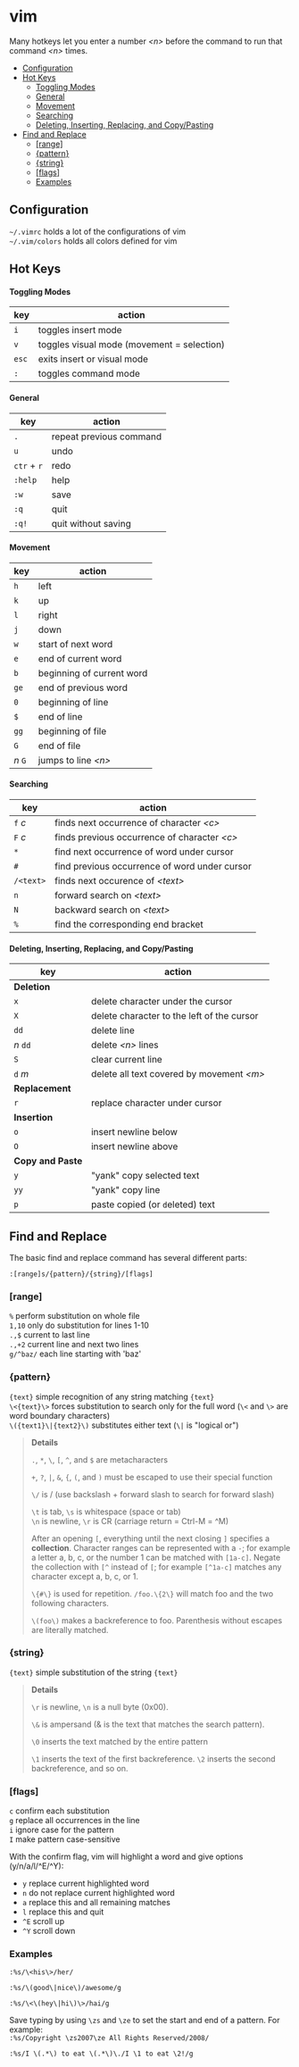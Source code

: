 # vim

Many hotkeys let you enter a number _&lt;n&gt;_ before the command to run that command _&lt;n&gt;_ times.

* [Configuration](reference_vim.md#configuration)
* [Hot Keys](reference_vim.md#hot-keys)
  * [Toggling Modes](reference_vim.md#toggling-modes)
  * [General](reference_vim.md#general)
  * [Movement](reference_vim.md#movement)
  * [Searching](reference_vim.md#searching)
  * [Deleting, Inserting, Replacing, and Copy/Pasting](reference_vim.md#deleting-inserting-replacing-and-copypasting)
* [Find and Replace](reference_vim.md#find-and-replace)
  * [\[range\]](reference_vim.md#range)
  * [{pattern}](reference_vim.md#pattern)
  * [{string}](reference_vim.md#string)
  * [\[flags\]](reference_vim.md#flags)
  * [Examples](reference_vim.md#examples)

## Configuration
`~/.vimrc` holds a lot of the configurations of vim   
`~/.vim/colors` holds all colors defined for vim  

## Hot Keys
#### Toggling Modes
| key   | action                                     |
| ----- | ------------------------------------------ |
| `i`   | toggles insert mode                        |
| `v`   | toggles visual mode (movement = selection) |
| `esc` | exits insert or visual mode                |
| `:`   | toggles command mode                       |

#### General
| key         | action                  |
| ----------- | ----------------------- |
| `.`         | repeat previous command |
| `u`         | undo                    |
| `ctr` + `r` | redo                    |
| `:help`     | help                    |
| `:w`        | save                    |
| `:q`        | quit                    |
| `:q!`       | quit without saving     |

#### Movement
| key     | action                    |
| ------- | ------------------------- |
| `h`     | left                      |
| `k`     | up                        |
| `l`     | right                     |
| `j`     | down                      |
| `w`     | start of next word        |
| `e`     | end of current word       |
| `b`     | beginning of current word |
| `ge`    | end of previous word      |
| `0`     | beginning of line         |
| `$`     | end of line               |
| `gg`    | beginning of file         |
| `G`     | end of file               |
| _n_ `G` | jumps to line _&lt;n&gt;_ |

#### Searching
| key       | action                                             |
| --------- | -------------------------------------------------- |
| `f` _c_   | finds next occurrence of character _&lt;c&gt;_     |
| `F` _c_   | finds previous occurrence of character _&lt;c&gt;_ |
| `*`       | find next occurrence of word under cursor          |
| `#`       | find previous occurrence of word under cursor      |
| `/<text>` | finds next occurence of _&lt;text&gt;_             |
| `n`       | forward search on _&lt;text&gt;_                   |
| `N`       | backward search on _&lt;text&gt;_                  |
| `%`       | find the corresponding end bracket                 |

#### Deleting, Inserting, Replacing, and Copy/Pasting
| key                | action                                          |
| ------------------ | ----------------------------------------------- |
| **Deletion**       |                                                 |
| `x`                | delete character under the cursor               |
| `X`                | delete character to the left of the cursor      |
| `dd`               | delete line                                     |
| _n_ `dd`           | delete _&lt;n&gt;_ lines                        |
| `S`                | clear current line                              |
| `d` _m_            | delete all text covered by movement _&lt;m&gt;_ |
| **Replacement**    |                                                 |
| `r`                | replace character under cursor                  |
| **Insertion**      |                                                 |
| `o`                | insert newline below                            |
| `O`                | insert newline above                            |
| **Copy and Paste** |                                                 |
| `y`                | "yank" copy selected text                       |
| `yy`               | "yank" copy line                                |
| `p`                | paste copied (or `d`eleted) text                |


## Find and Replace

The basic find and replace command has several different parts:
```
:[range]s/{pattern}/{string}/[flags]
```

### [range]
`%` perform substitution on whole file  
`1,10` only do substitution for lines 1-10  
`.,$` current to last line  
`.,+2` current line and next two lines  
`g/^baz/` each line starting with 'baz'  

### {pattern}
`{text}` simple recognition of any string matching `{text}`  
`\<{text}\>` forces substitution to search only for the full word (`\<` and `\>` are word boundary characters)  
`\({text1}\|{text2}\)` substitutes either text (`\|` is "logical or")  

> **Details**
>
>`.`, `*`, `\`, `[`, `^`, and `$` are metacharacters
>
>`+`, `?`, `|`, `&`, `{`, `(`, and `)` must be escaped to use their special function
>  
>`\/` is / (use backslash + forward slash to search for forward slash)
>
>`\t` is tab, `\s` is whitespace (space or tab)  
>`\n` is newline, `\r` is CR (carriage return = Ctrl-M = ^M)
>
>After an opening `[`, everything until the next closing `]` specifies a **collection**. Character ranges can be represented with a `-`; for example a letter a, b, c, or the number 1 can be matched with `[1a-c]`. Negate the collection with `[^` instead of `[`; for example `[^1a-c]` matches any character except a, b, c, or 1.
>
>`\{#\}` is used for repetition. `/foo.\{2\}` will match foo and the two following characters.
>
>`\(foo\)` makes a backreference to foo. Parenthesis without escapes are literally matched.

### {string}
`{text}` simple substitution of the string `{text}`  

>**Details**
>
>`\r` is newline, `\n` is a null byte (0x00).
>
>`\&` is ampersand (& is the text that matches the search pattern).
>
>`\0` inserts the text matched by the entire pattern
>
>`\1` inserts the text of the first backreference. `\2` inserts the second backreference, and so on.


### [flags]
`c` confirm each substitution  
`g` replace all occurrences in the line  
`i` ignore case for the pattern  
`I` make pattern case-sensitive  

With the confirm flag, vim will highlight a word and give options (y/n/a/l/^E/^Y):  
* `y` replace current highlighted word  
* `n` do not replace current highlighted word  
* `a` replace this and all remaining matches  
* `l` replace this and quit  
* `^E` scroll up  
* `^Y` scroll down  

### Examples
`:%s/\<his\>/her/`

`:%s/\(good\|nice\)/awesome/g`

`:%s/\<\(hey\|hi\)\>/hai/g`

Save typing by using `\zs` and `\ze` to set the start and end of a pattern. For example:  
`:%s/Copyright \zs2007\ze All Rights Reserved/2008/`

`:%s/I \(.*\) to eat \(.*\)\./I \1 to eat \2!/g`
